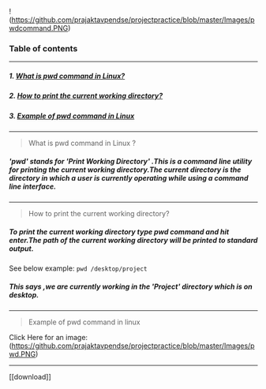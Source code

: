 !(https://github.com/prajaktavpendse/projectpractice/blob/master/Images/pwdcommand.PNG)            

### Table of contents
---------------------------------------------------------------

##### 1. [What is pwd command in Linux?](https://github.com/prajaktavpendse/projectpractice/blob/master/pwd1.md)
##### 2. [How to print the current working directory?](https://github.com/prajaktavpendse/projectpractice/blob/master/pwd2.md)
##### 3. [Example of pwd command in Linux](https://github.com/prajaktavpendse/projectpractice/blob/master/pwdimg.md)

----------------------------------------------------------------


> What is pwd command in Linux ?

##### 'pwd' stands for  'Print Working Directory' .This is a command line utility for printing the current working directory.The current directory is the directory in which a user is currently operating while using a command line interface.
-----------------------------------------------------------------

>How to print the current working directory?
##### To print the current working directory type pwd command and hit enter.The path of the current working directory will be printed to standard output. 

See below example:
`pwd /desktop/project`

##### This says ,we are currently working in the 'Project' directory which is on desktop.
------------------------------------------------------------------

>Example of pwd command in linux

Click Here for an image:
(https://github.com/prajaktavpendse/projectpractice/blob/master/Images/pwd.PNG)

---------------------------------------------------------------------

[[download]] 


